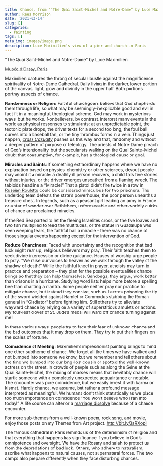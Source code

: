 ```yaml
---
title: Chance, from "“The Quai Saint-Michel and Notre-Dame” by Luce Maximilien
author: Rees Morrison
date: '2021-03-14'
slug: []
categories:
  - Painting
tags: []
meta_img: images/image.png
description: Luce Maximilien's view of a pier and church in Paris
---
```


“The Quai Saint-Michel and Notre-Dame” by Luce Maximilien
 
[Musée d’Orsay, Paris](URL)

Maximilien captures the throng of secular bustle against the magnificence spirituality of Notre-Dame Cathedral.   Daily living in the darker, lower portion of the canvas; light, glow and divinity in the upper half.  Both portions portray aspects of chance.

**Randomness or Religion**:  Faithful churchgoers believe that God shepherds them through life, so what may be seemingly-inexplicable good and evil in fact fit in a meaningful, theological scheme.  God may work in mysterious ways, but he works.   Nonbelievers, by contrast, interpret many events in the world as physical responses to stimulants: at an unpredictable point, the tectonic plate drops, the driver texts for a second too long, the foul ball curves into a baseball fan, or the tiny thrombus forms in a  vein.  Things just happen, [*crass Casualty*](https://themesfromart.com/blog/2021-03-14-chancehap/chancehap/) pushes us this way and that, randomly and without a deeper pattern of purpose or teleology.  The priests of Notre-Dame preach of God’s intentionality, but the secularists walking on the Quai Sainte-Michel doubt that consumption, for example, has a theological cause or goal.

**Miracles and Saints**:   If something extraordinary happens where we have no explanation based on physics, chemistry or other sciences, devout people may anoint it a miracle: a deathly ill person recovers, a child falls five stories without injuries, or the driver emerges unscathed from a flaming wreck.  The tabloids headline a “Miracle!”   That a pistol didn’t fire twice in a row in [Russian Roulette](https://themesfromart.com/blog/2021-03-14-chancedeerhunter/chancedeer/) could be considered miraculous for two prisoners.  The underdog team defeats the state’s powerhouse; the poor person unearths a treasure chest.  In legends, such as a peasant girl leading an army in France or a star of wonder over Bethlehem, unforeseeable and other-worldly quirks of chance are proclaimed miracles.

If the Red Sea parted to let the fleeing Israelites cross, or the five loaves and two fish multiplied to feed the multitudes, or the statue in Guadalupe was seen weeping tears, the faithful hail a miracle – there was no chance of those singular events happening except for the intervention of God.

**Reduce Chanciness**:   Faced with uncertainty and the recognition that bad luck might rear up, religious believers may pray.  Their faith teaches them to seek divine intercession or divine guidance.   Houses of worship urge people to pray.  “We raise our voices to heaven as we walk through the valley of the shadow of death!”  While the faithful kneel in prayer, atheists may turn to practice and preparation – they plan for the possible eventualities chance brings so that they can help themselves.  Sandbags, they argue, work better than orisons in a hurricane.  Studying word lists helps more before a spelling bee than chanting a mantra.  Some people neither pray nor practice to mitigate chance, but instead they connive, such as Laertes poisoning the tip of the sword wielded against Hamlet or Commodus stabbing the Roman general in “Gladiator” before fighting him.   Still others try to alleviate wayward chance by relying on a variety of superstitious amulets or actions.  My four-leaf clover of St. Jude’s medal will ward off chance turning against me!

In these various ways, people try to face their fear of unknown chance and the bad outcomes that it may drop on them.  They try to put their fingers on the scales of fortune.

**Coincidence of Meeting**:  Maximilien’s impressionist painting brings to mind one other subtheme of chance.  We forget all the times we have walked and not bumped into someone we know, but we remember and tell others about the time we bumped into our long-lost cousin or spotted the well-known actress on the street.  In crowds of people such as along the Seine at the Quai Sainte-Michel, the mixing of masses means that inevitably chance will startle someone with a completely unexpected acquaintance or notable.  The encounter was pure coincidence, but we easily invest it with karma or kismet.  Hardly chance, we assume, but rather a profound message interpreted as meaningful.  We humans don’t think statistically as we place too much importance on coincidence “You won’t believe who I ran into today!”  A life course can alter or a [marriage dissolve](https://themesfromart.com/blog/2021-03-14-chancewinner/chancewinner/) because of a chance encounter.


For more sub-themes from a well-known poem, rock song, and movie, enjoy those posts on my Themes from Art project.  http://bit.ly/3sRXopI


The famous cathedral in Paris reminds us of the determinism of religion and that everything that happens has significance if you believe in God’s omnipotence and oversight.   We have the Rosary and salah to protect us from the depredations of bad luck.  Others, who adhere to naturalism, ascribe what happens to natural causes, not supernatural forces.   The two camps also prepare differently when they face disturbing chances.
